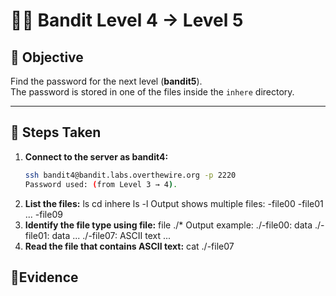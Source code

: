 # 🏴‍☠️ Bandit Level 4 → Level 5

## 🎯 Objective
Find the password for the next level (**bandit5**).  
The password is stored in one of the files inside the `inhere` directory.

---

## 🔧 Steps Taken

1. **Connect to the server as bandit4:**
   ```bash
   ssh bandit4@bandit.labs.overthewire.org -p 2220
   Password used: (from Level 3 → 4).
2. **List the files:**
   ls
   cd inhere
   ls -l
Output shows multiple files:
-file00
-file01
...
-file09
3. **Identify the file type using file:**
   file ./*
   Output example:
   ./-file00: data
   ./-file01: data
   ...
   ./-file07: ASCII text
   ...
5. **Read the file that contains ASCII text:**
   cat ./-file07
## 📸Evidence

